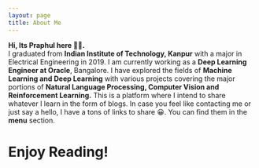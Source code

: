 ```yaml
---
layout: page
title: About Me
---
```

**Hi, Its Praphul here 👋😊. <br/>**
I graduated from **Indian Institute of Technology, Kanpur** with a major in Electrical Engineering in 2019. I am currently working as a **Deep Learning Engineer at Oracle**, Bangalore. I have explored the fields of **Machine Learning and Deep Learning** with various projects covering the major portions of **Natural Language Processing, Computer Vision and Reinforcement Learning.** This is a platform where I intend to share whatever I learn in the form of blogs. In case you feel like contacting me or just say a hello, I have a tons of links to share 😀. You can find them in the **menu** section.

# Enjoy Reading!

